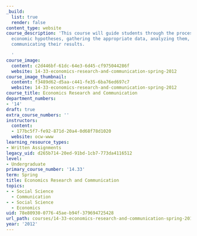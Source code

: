 ```yaml
---
_build:
  list: true
  render: false
content_type: website
course_description: 'This course will guide students through the process of forming
  economic hypotheses, gathering the appropriate data, analyzing them, and effectively
  communicating their results.

  '
course_image:
  content: c2d446bf-61dc-64e3-6d45-cf975044286f
  website: 14-33-economics-research-and-communication-spring-2012
course_image_thumbnail:
  content: f3489d62-d5aa-c441-fe35-6ba76ed697c7
  website: 14-33-economics-research-and-communication-spring-2012
course_title: Economics Research and Communication
department_numbers:
- '14'
draft: true
extra_course_numbers: ''
instructors:
  content:
  - 177bc5f7-fe92-871d-20a4-0d68f78d1020
  website: ocw-www
learning_resource_types:
- Written Assignments
legacy_uid: d265b714-20ed-91bd-1cb7-773da4116512
level:
- Undergraduate
primary_course_number: '14.33'
term: Spring
title: Economics Research and Communication
topics:
- - Social Science
  - Communication
- - Social Science
  - Economics
uid: 78e80930-0776-45ae-b94f-379694725428
url_path: courses/14-33-economics-research-and-communication-spring-2012
year: '2012'
---
```

